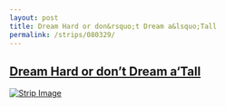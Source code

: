```yaml
---
layout: post
title: Dream Hard or don&rsquo;t Dream a&lsquo;Tall
permalink: /strips/080329/
---
```


## [Dream Hard or don&rsquo;t Dream a&lsquo;Tall](/strips/080329/)

<a href='../images/ph080329.gif'><img src='../images/ph080329.gif' alt='Strip Image' /></a>


<!-- include copyright-strip.html -->